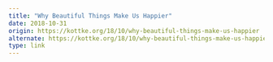 ```yaml
---
title: "Why Beautiful Things Make Us Happier"
date: 2018-10-31
origin: https://kottke.org/18/10/why-beautiful-things-make-us-happier
alternate: https://kottke.org/18/10/why-beautiful-things-make-us-happier
type: link
---
```


